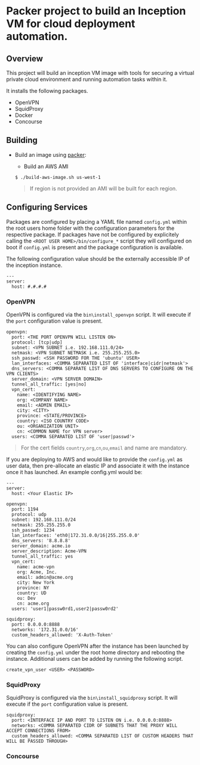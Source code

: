 # Packer project to build an Inception VM for cloud deployment automation.

## Overview

This project will build an inception VM image with tools for securing a virtual private cloud environment and running automation tasks within it.

It installs the following packages.

* OpenVPN
* SquidProxy
* Docker
* Concourse

## Building

* Build an image using [packer](http://packer.io/): 

  - Build an AWS AMI
    
  ```
  $ ./build-aws-image.sh us-west-1
  ```

  > If region is not provided an AMI will be built for each region.

## Configuring Services

Packages are configured by placing a YAML file named `config.yml` within the root users home folder with the configuration parameters for the respective package. If packages have not be configured by explicitely calling the `<ROOT USER HOME>/bin/configure_*` script they will configured on boot if `config.yml` is present and the package configuration is available.

The following configuration value should be the externally accessible IP of the inception instance.

```
---
server:
  host: #.#.#.#
```

### OpenVPN

OpenVPN is configured via the `bin\install_openvpn` script. It will execute if the `port` configuration value is present.

```
openvpn:
  port: <THE PORT OPENVPN WILL LISTEN ON>
  protocol: [tcp|udp]
  subnet: <VPN SUBNET i.e. 192.168.111.0/24>
  netmask: <VPN SUBNET NETMASK i.e. 255.255.255.0>
  ssh_passwd: <SSH PASSWORD FOR THE 'ubuntu' USER>
  lan_interfaces: <COMMA SEPARATED LIST OF 'interface|cidr|netmask'>
  dns_servers: <COMMA SEPARATE LIST OF DNS SERVERS TO CONFIGURE ON THE VPN CLIENTS>
  server_domain: <VPN SERVER DOMAIN>
  tunnel_all_traffic: [yes|no]
  vpn_cert:
    name: <IDENTIFYING NAME>
    org: <COMPANY NAME>
    email: <ADMIN EMAIL>
    city: <CITY>
    province: <STATE/PROVINCE>
    country: <ISO COUNTRY CODE>
    ou: <ORGANIZATION UNIT>
    cn: <COMMON NAME for VPN server>
  users: <COMMA SEPARATED LIST OF 'user|passwd'>
```

> For the cert fields `country`,`org`,`cn`,`ou`,`email` and name are mandatory.

If you are deploying to AWS and would like to provide the `config.yml` as user data, then pre-allocate an elastic IP and associate it with the instance once it has launched. An example config.yml would be:

```
---
server:
  host: <Your Elastic IP>

openvpn:
  port: 1194
  protocol: udp
  subnet: 192.168.111.0/24
  netmask: 255.255.255.0
  ssh_passwd: 1234
  lan_interfaces: 'eth0|172.31.0.0/16|255.255.0.0'
  dns_servers: '8.8.8.8'
  server_domain: acme.io
  server_description: Acme-VPN
  tunnel_all_traffic: yes
  vpn_cert:
    name: acme-vpn
    org: Acme, Inc.
    email: admin@acme.org
    city: New York
    province: NY
    country: UD
    ou: Dev
    cn: acme.org
  users: 'user1|passw0rd1,user2|passw0rd2'

squidproxy:
  port: 0.0.0.0:8888
  networks: '172.31.0.0/16'
  custom_headers_allowed: 'X-Auth-Token'
```

You can also configure OpenVPN after the instance has been launched by creating the `config.yml` under the root home directory and rebooting the instance. Additional users can be added by running the following script.

```
create_vpn_user <USER> <PASSWORD>
```

### SquidProxy

SquidProxy is configured via the `bin\install_squidproxy` script. It will execute if the `port` configuration value is present.

```
squidproxy:
  port: <INTERFACE IP AND PORT TO LISTEN ON i.e. 0.0.0.0:8888>
  networks: <COMMA SEPARATED CIDR OF SUBNETS THAT THE PROXY WILL ACCEPT CONNECTIONS FROM>
  custom_headers_allowed: <COMMA SEPARATED LIST OF CUSTOM HEADERS THAT WILL BE PASSED THROUGH>
```

### Concourse

```
```
